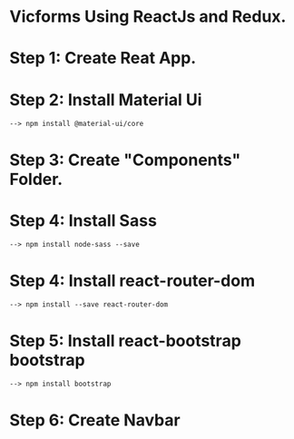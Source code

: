# Vicforms Using ReactJs and Redux.

# Step 1: Create Reat App.

# Step 2: Install Material Ui 
    --> npm install @material-ui/core

# Step 3: Create "Components" Folder.

# Step 4: Install Sass
    --> npm install node-sass --save

# Step 4: Install react-router-dom
    --> npm install --save react-router-dom

# Step 5: Install react-bootstrap bootstrap
    --> npm install bootstrap

# Step 6: Create Navbar
